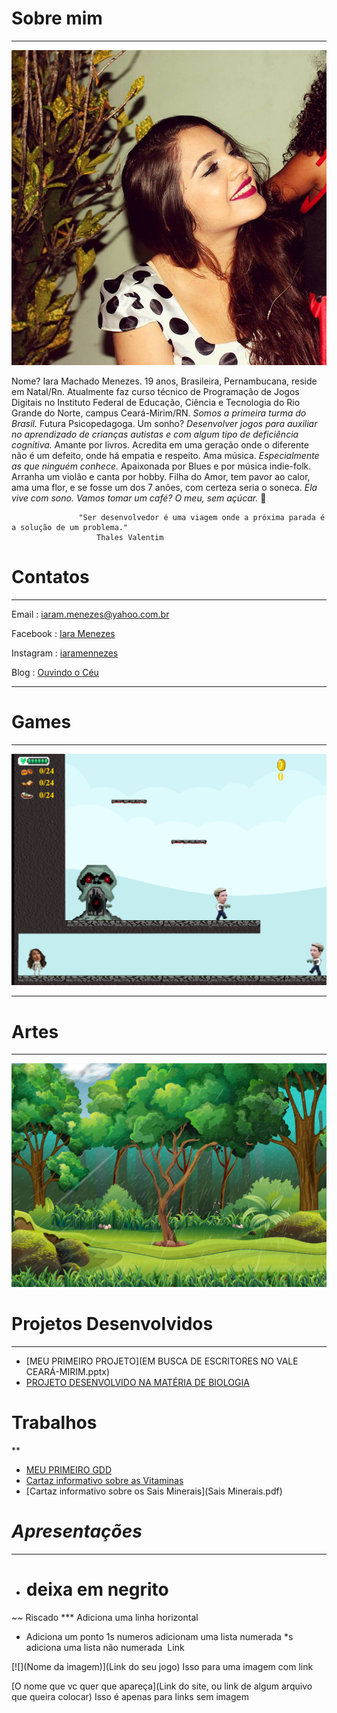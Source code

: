 # Sobre mim

***
![](16174580_999984226812107_7438280147662400255_n.jpg)   
                                                       
Nome? Iara Machado Menezes. 19 anos, Brasileira, Pernambucana, reside em Natal/Rn. 
Atualmente faz curso técnico de Programação de Jogos Digitais no Instituto Federal de Educação, Ciência e Tecnologia do Rio Grande do Norte, campus Ceará-Mirim/RN. _Somos a primeira turma do Brasil._ Futura Psicopedagoga. 
Um sonho? _Desenvolver jogos para auxiliar no aprendizado de crianças autistas e com algum tipo de deficiência cognitiva._ 
Amante por livros. Acredita em uma geração onde o diferente não é um defeito, onde há empatia e respeito. 
Ama música. _Especialmente as que ninguém conhece._ Apaixonada por Blues e por música indie-folk. Arranha um violão e canta por hobby. Filha do Amor, tem pavor ao calor, ama uma flor, e se fosse um dos 7 anões, com certeza seria o soneca. _Ela vive com sono._
_Vamos tomar um café? O meu, sem açúcar._ 🌺
 
  
                   "Ser desenvolvedor é uma viagem onde a próxima parada é a solução de um problema."
                       Thales Valentim 
                     

# Contatos

***

 Email :  iaram.menezes@yahoo.com.br

 Facebook : [Iara Menezes](https://www.facebook.com/iaramennezes)

 Instagram : [iaramennezes](https://www.instagram.com/iaramennezes)

 Blog : [Ouvindo o Céu](https://palavrasquecuramblog.wordpress.com/)

***

# Games

***

[![](Jogo1.png)](https://iaramenezes.github.io/JogoOficial/)

***

# Artes

***
![Cenário feito para uma animação](cenario-iara-2.png) 

# Projetos Desenvolvidos

***
* [MEU PRIMEIRO PROJETO](EM BUSCA DE ESCRITORES NO VALE CEARÁ-MIRIM.pptx) 
* [PROJETO DESENVOLVIDO NA MATÉRIA DE BIOLOGIA](BIOLOGIA.pptx)

# Trabalhos

**

* [MEU PRIMEIRO GDD](GDD(1).docx)
* [Cartaz informativo sobre as Vitaminas](VITAMINAS.PDF)
* [Cartaz informativo sobre os Sais Minerais](Sais Minerais.pdf) 


# _Apresentações_

***

- # deixa em negrito
~~ Riscado
*** Adiciona uma linha horizontal
* Adiciona um ponto
1s numeros adicionam uma lista numerada
*s adiciona uma lista não numerada
![]() Link

[![](Nome da imagem)](Link do seu jogo) Isso para uma imagem com link

[O nome que vc quer que apareça](Link do site, ou link de algum arquivo que queira colocar) Isso é apenas para links sem imagem







